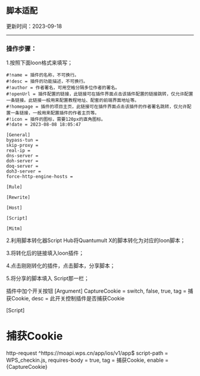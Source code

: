 ## 脚本适配
  
更新时间：2023-09-18 
 
****
### 操作步骤： 

1.按照下面loon格式来填写；
```
#!name = 插件的名称，不可换行。
#!desc = 插件的功能描述，不可换行。
#!author = 作者署名，可用空格分隔多位作者的署名。
#!openUrl = 插件配置的链接，此链接可在插件界面点击该插件配置的链接跳转，仅允许配置一条链接。此链接一般用来配置教程地址、配套的前端界面地址等。
#!homepage = 插件的项目主页，此链接可在插件界面点击该插件的作者署名跳转，仅允许配置一条链接，一般用来配置插件的作者主页等。
#!icon = 插件的图标，需要120px的直角图标。
#!date = 2023-08-08 18:05:47

[General]
bypass-tun =
skip-proxy =
real-ip =
dns-server =
doh-server =
doq-server =
doh3-server =
force-http-engine-hosts =

[Rule]

[Rewrite]

[Host]

[Script]

[Mitm]

```

2.利用脚本转化器Script Hub将Quantumult X的脚本转化为对应的loon脚本；

3.将转化后的链接填入loon插件；
  
4.点击刚刚转化的插件，点击脚本，分享脚本；
 
5.将分享的脚本填入 Script那一栏；

插件中加个开关按钮
[Argument]
CaptureCookie = switch, false, true, tag = 捕获Cookie, desc = 此开关控制插件是否捕获Cookie

[Script]
# 捕获Cookie
http-request ^https:\/\/moapi\.wps\.cn\/app\/ios\/v1\/app$ script-path = WPS_checkin.js, requires-body = true, tag = 捕获Cookie, enable = {CaptureCookie}

